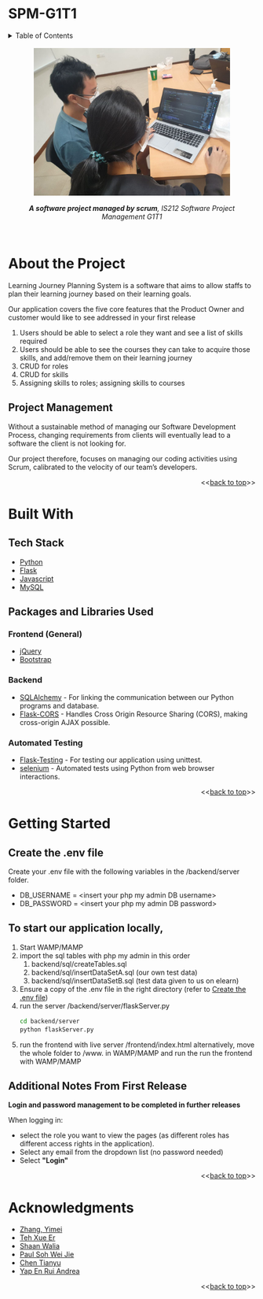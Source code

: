 # SPM-G1T1
 
<!-- TABLE OF CONTENTS -->
<details id="contents" >
  <summary>Table of Contents</summary>
  <ol>
    <li>
      <a href="#about-the-project">About The Project</a>
      <ul>
        <li><a href="#project-management">Project Management</a></li>
      </ul>
    </li>
    <li>
      <a href="#built-with">Built With</a>
      <ul>
        <li><a href="#tech-stack">Tech Stack</a></li>
        <li><a href="#packages-and-libraries-used">Packages Used</a>
            <ul>
                <li><a href="#frontend-general">Frontend (General)</a></li>
                <li><a href="#backend">Backend</a></li>
                <li><a href="#automated-testing">Automated Testing</a></li>
            </ul>
        </li>
      </ul>
    </li>
    <li>
      <a href="#getting-started">Getting Started</a>
      <ul>
        <li><a href="#create-the-env-file">Prerequisites</a></li>
	    <li><a href="#to-start-our-application-locally">Start our App locally</a></li>
        <li><a href="#additional-notes-from-first-release">Additional Notes From First Release</a></li>
      </ul>
    </li>
    <li><a href="#acknowledgments">Acknowledgments</a></li>
  </ol>
</details>

<!-- PROJECT LOGO -->
<br />
<div align="center">
  <img src="readme_img/pair_programming.jpg" alt="Logo" height="300px">

  <p align="center">
    <b><i>A software project managed by scrum</b>, IS212 Software Project Management G1T1</i>
  </p>
</div>

<br>

# About the Project
Learning Journey Planning System is a software that aims to allow staffs to plan their learning journey based on their learning goals.

Our application covers the five core features
that the Product Owner and customer would like to see addressed in your first release
1. Users should be able to select a role they want and see a list of skills required
1. Users should be able to see the courses they can take to acquire those skills, and
add/remove them on their learning journey
1. CRUD for roles
1. CRUD for skills
1. Assigning skills to roles; assigning skills to courses

## Project Management
Without a sustainable method of managing our Software Development Process, changing requirements from clients will eventually lead to a software the client is not looking for.

Our project therefore, focuses on managing our coding activities using Scrum, calibrated to
the velocity of our team’s developers.

<p align="right"><<<a href="#contents">back to top</a>>></p>

# Built With

## Tech Stack

* [Python](https://docs.python.org/3/)
* [Flask](https://flask.palletsprojects.com/en/2.2.x/)
* [Javascript](https://developer.mozilla.org/en-US/docs/Web/JavaScript)
* [MySQL](https://dev.mysql.com/doc/)

## Packages and Libraries Used
### Frontend (General)
* [jQuery](https://api.jquery.com/)
* [Bootstrap](https://getbootstrap.com/docs/4.1/getting-started/introduction/)

### Backend
* [SQLAlchemy](https://docs.sqlalchemy.org/en/14/) - For linking the communication between our Python programs and database.
* [Flask-CORS](https://flask-cors.readthedocs.io/en/latest/) - Handles Cross Origin Resource Sharing (CORS), making cross-origin AJAX possible.

### Automated Testing

* [Flask-Testing](https://pythonhosted.org/Flask-Testing/) - For testing our application using unittest.
* [selenium](https://pypi.org/project/selenium/) - Automated tests using Python from web browser interactions.


<p align="right"><<<a href="#contents">back to top</a>>></p>

# Getting Started
## Create the .env file
Create your .env file with the following variables in the /backend/server folder.
- DB_USERNAME = \<insert your php my admin DB username\>
- DB_PASSWORD = \<insert your php my admin DB password\>

## To start our application locally,
1. Start WAMP/MAMP
2. import the sql tables with php my admin in this order
    1. backend/sql/createTables.sql 
    2. backend/sql/insertDataSetA.sql (our own test data)
    3. backend/sql/insertDataSetB.sql (test data given to us on elearn)
3. Ensure a copy of the .env file in the right directory (refer to <a href="#create-the-env-file">Create the .env file</a>)
4. run the server /backend/server/flaskServer.py
    ```bash
    cd backend/server
    python flaskServer.py
    ```
5. run the frontend with live server /frontend/index.html
    alternatively, move the whole folder to /www. in WAMP/MAMP and run the run the frontend with WAMP/MAMP 

## Additional Notes From First Release
<b>Login and password management to be completed in further releases</b>

When logging in:
* select the role you want to view the pages (as different roles has different access rights in the application).
* Select any email from the dropdown list (no password needed)
* Select <b>"Login"</b>

<p align="right"><<<a href="#contents">back to top</a>>></p>

<!-- ACKNOWLEDGMENTS -->
# Acknowledgments

* [Zhang, Yimei](https://github.com/YimeiZhang)
* [Teh Xue Er](https://github.com/tehxueer29)
* [Shaan Walia](https://github.com/mxixqc)
* [Paul Soh Wei Jie](https://github.com/blazefire710)
* [Chen Tianyu](https://github.com/tame12)
* [Yap En Rui Andrea](https://github.com/andreayup)

<p align="right"><<<a href="#contents">back to top</a>>></p>

